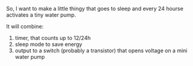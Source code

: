 So, I want to make a little thingy that goes to sleep and every 24 hourse activates a tiny water pump.

It will combine:
1. timer, that counts up to 12/24h
2. sleep mode to save energy
3. output to a switch (probably a transistor) that opens voltage on a mini water pump
